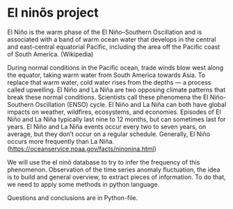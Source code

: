 # El ninõs project 

El Niño is the warm phase of the El Niño–Southern Oscillation and is associated with a band of warm ocean water that develops in the central and east-central equatorial Pacific, including the area off the Pacific coast of South America. (Wikipedia)

During normal conditions in the Pacific ocean, trade winds blow west along the equator, taking warm water from South America towards Asia. To replace that warm water, cold water rises from the depths — a process called upwelling. El Niño and La Niña are two opposing climate patterns that break these normal conditions. Scientists call these phenomena the El Niño-Southern Oscillation (ENSO) cycle. El Niño and La Niña can both have global impacts on weather, wildfires, ecosystems, and economies. Episodes of El Niño and La Niña typically last nine to 12 months, but can sometimes last for years. El Niño and La Niña events occur every two to seven years, on average, but they don’t occur on a regular schedule. Generally, El Niño occurs more frequently than La Niña. (https://oceanservice.noaa.gov/facts/ninonina.html)

We will use the el ninõ database to try to infer the frequency of this phenomenon. Observation of the time series anomaly fluctuation, the idea is to build and general overview, to extract pieces of information. To do that, we need to apply some methods in python language.

Questions and conclusions are in Python-file.
